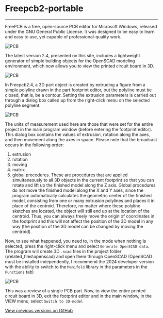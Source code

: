 # Freepcb2-portable

*** 


FreePCB is a free, open-source PCB editor for Microsoft Windows, released under the GNU General Public License. It was designed to be easy to learn and easy to use, yet capable of professional-quality work.

![PCB](https://github.com/Duxah/FreePCB-2/blob/master/pictures/Driver.png)

The latest version 2.4, presented on this site, includes a lightweight generator of simple building objects for the OpenSCAD modeling environment, which now allows you to view the printed circuit board in 3D.

![PCB](https://github.com/Duxah/FreePCB-2/blob/master/pictures/3D.png)

In Freepcb2.4, a 3D part object is created by extruding a figure from a simple polyline drawn in the part footprint editor, but the polyline must be closed, that is, be a contour. Setting the extrusion parameters is carried out through a dialog box called up from the right-click menu on the selected polyline segment.

![PCB](https://github.com/Duxah/FreePCB-2/blob/master/pictures/scad_dlg.png)

The units of measurement used here are those that were set for the entire project in the main program window (before entering the footprint editor). This dialog box contains the values ​​of extrusion, rotation along the axes, and then movement along the axes in space. Please note that the broadcast occurs in the following order:

1) extrusion
2) rotation
3) moving
4) matrix
5) global procedures. These are procedures that are applied simultaneously to all 3D objects in the current footprint so that you can rotate and lift up the finished model along the Z axis. Global procedures do not move the finished model along the X and Y axes, since the program automatically calculates the geometric center of the finished model, consisting from one or many extrusion polylines and places it in place of the centroid. Therefore, no matter where these polyline sketches are located, the object will still end up at the location of the centroid. Thus, you can always freely move the origin of coordinates in the footprint and this will not affect the position of the 3D model in any way (the position of the 3D model can be changed by moving the centroid).

Now, to see what happened, you need to, in the mode when nothing is selected, press the right-click menu and select `Generate OpenSCAD data`. The program will create 3D `.scad` files in the project folder (\related_files\openscad) and open them through OpenSCAD (OpenSCAD must be installed independently, I recommend the 2024 developer version with the ability to switch to the `Manifold` library in the parameters in the `Functions` tab)

![PCB](https://github.com/Duxah/FreePCB-2/blob/master/pictures/scad_1.png)

This was a review of a single PCB part. Now, to view the entire printed circuit board in 3D, exit the footprint editor and in the main window, in the VIEW menu, select `Switch to 3D-model`

[View previous versions on GitHub](https://github.com/Duxah/FreePCB-2)
